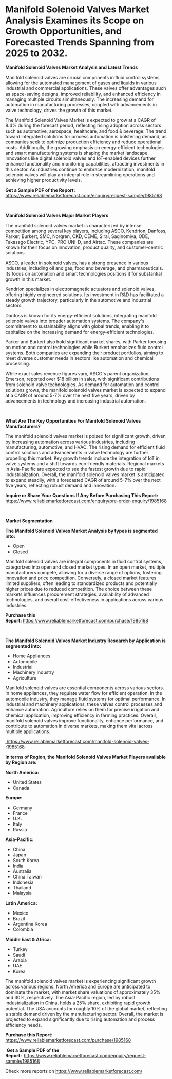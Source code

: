 <p><h1>Manifold Solenoid Valves Market Analysis Examines its Scope on Growth Opportunities, and Forecasted Trends Spanning from 2025 to 2032.</h1></p><p><strong>Manifold Solenoid Valves Market Analysis and Latest Trends</strong></p>
<p><p>Manifold solenoid valves are crucial components in fluid control systems, allowing for the automated management of gases and liquids in various industrial and commercial applications. These valves offer advantages such as space-saving designs, improved reliability, and enhanced efficiency in managing multiple circuits simultaneously. The increasing demand for automation in manufacturing processes, coupled with advancements in valve technology, drives the growth of this market.</p><p>The Manifold Solenoid Valves Market is expected to grow at a CAGR of 8.4% during the forecast period, reflecting rising adoption across sectors such as automotive, aerospace, healthcare, and food & beverage. The trend toward integrated solutions for process automation is bolstering demand, as companies seek to optimize production efficiency and reduce operational costs. Additionally, the growing emphasis on energy-efficient technologies and smart manufacturing systems is shaping the market landscape. Innovations like digital solenoid valves and IoT-enabled devices further enhance functionality and monitoring capabilities, attracting investments in this sector. As industries continue to embrace modernization, manifold solenoid valves will play an integral role in streamlining operations and achieving higher productivity levels.</p></p>
<p><strong>Get a Sample PDF of the Report:&nbsp;</strong> <a href="https://www.reliablemarketforecast.com/enquiry/request-sample/1985168?utm_campaign=1899&utm_medium=2&utm_source=Github&utm_content=ia&utm_term=10042025&utm_id=manifold-solenoid-valves">https://www.reliablemarketforecast.com/enquiry/request-sample/1985168</a></p>
<p>&nbsp;</p>
<p><strong>Manifold Solenoid Valves Major Market Players</strong></p>
<p><p>The manifold solenoid valves market is characterized by intense competition among several key players, including ASCO, Kendrion, Danfoss, Parker, Burkert, SMC, Norgren, CKD, CEME, Sirai, Saginomiya, ODE, Takasago Electric, YPC, PRO UNI-D, and Airtac. These companies are known for their focus on innovation, product quality, and customer-centric solutions.</p><p>ASCO, a leader in solenoid valves, has a strong presence in various industries, including oil and gas, food and beverage, and pharmaceuticals. Its focus on automation and smart technologies positions it for substantial growth in this market.</p><p>Kendrion specializes in electromagnetic actuators and solenoid valves, offering highly engineered solutions. Its investment in R&D has facilitated a steady growth trajectory, particularly in the automotive and industrial sectors.</p><p>Danfoss is known for its energy-efficient solutions, integrating manifold solenoid valves into broader automation systems. The company's commitment to sustainability aligns with global trends, enabling it to capitalize on the increasing demand for energy-efficient technologies.</p><p>Parker and Burkert also hold significant market shares, with Parker focusing on motion and control technologies while Burkert emphasizes fluid control systems. Both companies are expanding their product portfolios, aiming to meet diverse customer needs in sectors like automation and chemical processing.</p><p>While exact sales revenue figures vary, ASCO's parent organization, Emerson, reported over $18 billion in sales, with significant contributions from solenoid valve technologies. As demand for automation and control solutions grows, the manifold solenoid valves market is expected to expand at a CAGR of around 5-7% over the next five years, driven by advancements in technology and increasing industrial automation.</p></p>
<p>&nbsp;</p>
<p><strong>What Are The Key Opportunities For Manifold Solenoid Valves Manufacturers?</strong></p>
<p><p>The manifold solenoid valves market is poised for significant growth, driven by increasing automation across various industries, including manufacturing, automotive, and HVAC. The rising demand for efficient fluid control solutions and advancements in valve technology are further propelling this market. Key growth trends include the integration of IoT in valve systems and a shift towards eco-friendly materials. Regional markets in Asia-Pacific are expected to see the fastest growth due to rapid industrialization. Overall, the manifold solenoid valves market is anticipated to expand steadily, with a forecasted CAGR of around 5-7% over the next five years, reflecting robust demand and innovation.</p></p>
<p><strong>Inquire or Share Your Questions If Any Before Purchasing This Report:</strong> <a href="https://www.reliablemarketforecast.com/enquiry/pre-order-enquiry/1985168?utm_campaign=1899&utm_medium=2&utm_source=Github&utm_content=ia&utm_term=10042025&utm_id=manifold-solenoid-valves">https://www.reliablemarketforecast.com/enquiry/pre-order-enquiry/1985168</a></p>
<p>&nbsp;</p>
<p><strong>Market Segmentation</strong></p>
<p><strong>The Manifold Solenoid Valves Market Analysis by types is segmented into:</strong></p>
<p><ul><li>Open</li><li>Closed</li></ul></p>
<p><p>Manifold solenoid valves are integral components in fluid control systems, categorized into open and closed market types. In an open market, multiple manufacturers compete, allowing for a diverse range of options, fostering innovation and price competition. Conversely, a closed market features limited suppliers, often leading to standardized products and potentially higher prices due to reduced competition. The choice between these markets influences procurement strategies, availability of advanced technologies, and overall cost-effectiveness in applications across various industries.</p></p>
<p><strong>Purchase this Report:&nbsp;</strong><a href="https://www.reliablemarketforecast.com/purchase/1985168?utm_campaign=1899&utm_medium=2&utm_source=Github&utm_content=ia&utm_term=10042025&utm_id=manifold-solenoid-valves">https://www.reliablemarketforecast.com/purchase/1985168</a></p>
<p>&nbsp;</p>
<p><strong>The Manifold Solenoid Valves Market Industry Research by Application is segmented into:</strong></p>
<p><ul><li>Home Appliances</li><li>Automobile</li><li>Industrial</li><li>Machinery Industry</li><li>Agriculture</li></ul></p>
<p><p>Manifold solenoid valves are essential components across various sectors. In home appliances, they regulate water flow for efficient operation. In the automobile industry, they manage fluid systems for optimal performance. In industrial and machinery applications, these valves control processes and enhance automation. Agriculture relies on them for precise irrigation and chemical application, improving efficiency in farming practices. Overall, manifold solenoid valves improve functionality, enhance performance, and contribute to automation in diverse markets, making them vital across multiple applications.</p></p>
<p><a href="https://www.reliablemarketforecast.com/manifold-solenoid-valves-r1985168?utm_campaign=1899&utm_medium=2&utm_source=Github&utm_content=ia&utm_term=10042025&utm_id=manifold-solenoid-valves">&nbsp;https://www.reliablemarketforecast.com/manifold-solenoid-valves-r1985168</a></p>
<p><strong>In terms of Region, the Manifold Solenoid Valves Market Players available by Region are:</strong></p>
<p>
    <p> <strong> North America: </strong>
        <ul>
            <li>United States</li>
            <li>Canada</li>
        </ul>
        </p> 
    <p> <strong> Europe: </strong>
        <ul>
            <li>Germany</li>
            <li>France</li>
            <li>U.K.</li>
            <li>Italy</li>
            <li>Russia</li>
        </ul>
        </p> 
    <p> <strong> Asia-Pacific: </strong>
        <ul>
            <li>China</li>
            <li>Japan</li>
            <li>South Korea</li>
            <li>India</li>
            <li>Australia</li>
            <li>China Taiwan</li>
            <li>Indonesia</li>
            <li>Thailand</li>
            <li>Malaysia</li>
        </ul>
        </p> 
    <p> <strong> Latin America: </strong>
        <ul>
            <li>Mexico</li>
            <li>Brazil</li>
            <li>Argentina Korea</li>
            <li>Colombia</li>
        </ul>
        </p> 
    <p> <strong> Middle East & Africa: </strong>
        <ul>
            <li>Turkey</li>
            <li>Saudi</li>
            <li>Arabia</li>
            <li>UAE</li>
            <li>Korea</li>
        </ul>
    </p>
    </p>
<p><p>The manifold solenoid valves market is experiencing significant growth across various regions. North America and Europe are anticipated to dominate the market, with market share valuations of approximately 35% and 30%, respectively. The Asia-Pacific region, led by robust industrialization in China, holds a 25% share, exhibiting rapid growth potential. The USA accounts for roughly 10% of the global market, reflecting a stable demand driven by the manufacturing sector. Overall, the market is projected to expand significantly due to rising automation and process efficiency needs.</p></p>
<p><strong>Purchase this Report: </strong><a href="https://www.reliablemarketforecast.com/purchase/1985168?utm_campaign=1899&utm_medium=2&utm_source=Github&utm_content=ia&utm_term=10042025&utm_id=manifold-solenoid-valves">https://www.reliablemarketforecast.com/purchase/1985168</a></p>
<p>&nbsp;<strong>Get a Sample PDF of the Report:&nbsp;&nbsp;</strong><a href="https://www.reliablemarketforecast.com/enquiry/request-sample/1985168?utm_campaign=1899&utm_medium=2&utm_source=Github&utm_content=ia&utm_term=10042025&utm_id=manifold-solenoid-valves">https://www.reliablemarketforecast.com/enquiry/request-sample/1985168</a></p>
<p><strong></strong></p>
<p>Check more reports on <a href="https://www.reliablemarketforecast.com/?utm_campaign=1899&utm_medium=2&utm_source=Github&utm_content=ia&utm_term=10042025&utm_id=manifold-solenoid-valves">https://www.reliablemarketforecast.com/</a></p>